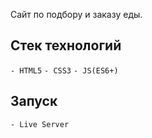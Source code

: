Сайт по подбору и заказу еды.

## Стек технологий

`- HTML5`
`- CSS3`
`- JS(ES6+)`

## Запуск

`- Live Server`
